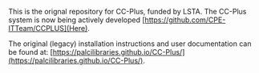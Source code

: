 This is the orignal repository for CC-Plus, funded by LSTA.
The CC-Plus system is now being actively developed [https://github.com/CPE-ITTeam/CCPLUS](Here).

The original (legacy) installation instructions and user documentation can be found at: [https://palcilibraries.github.io/CC-Plus/](https://palcilibraries.github.io/CC-Plus/).

